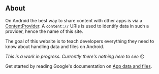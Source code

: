 ## About

On Android the best way to share content with other apps is via a [ContentProvider](https://developer.android.com/guide/topics/providers/content-providers). A `content://` URIs is used to identify data in such a provider, hence the name of this site.

The goal of this website is to teach developers everything they need to know about handling data and files on Android.

*This is a work in progress. Currently there's nothing here to see* 😞

Get started by reading Google's documentation on [App data and files](https://developer.android.com/guide/topics/data).

